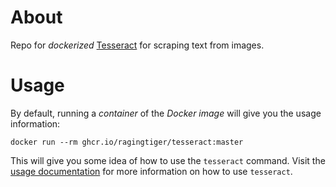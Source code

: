 # About
Repo for *dockerized* [Tesseract](https://github.com/tesseract-ocr/tesseract)
for scraping text from images.

# Usage
By default, running a *container* of the *Docker image* will give you the
usage information:
```
docker run --rm ghcr.io/ragingtiger/tesseract:master
```
This will give you some idea of how to use the `tesseract` command. Visit the
[usage documentation](https://tesseract-ocr.github.io/tessdoc/Command-Line-Usage.html)
for more information on how to use `tesseract`.
